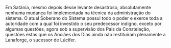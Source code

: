 ﻿Em Satânia, mesmo depois desse levante desastroso, absolutamente nenhuma mudança foi implementada na técnica da administração do sistema. O atual Soberano do Sistema possui todo o poder e exerce toda a autoridade com a qual foi investido o seu predecessor indigno, exceto por algumas questões, agora sob a supervisão dos Pais da Constelação, questões estas que os Anciães dos Dias ainda não restituíram plenamente a Lanaforge, o sucessor de Lúcifer.